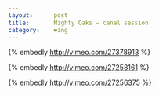 ```yaml
---
layout:      post
title:       Mighty Oaks – canal session
category:    ❤ing
---
```


{% embedly http://vimeo.com/27378913 %}

{% embedly http://vimeo.com/27258161 %}

{% embedly http://vimeo.com/27256375 %}
